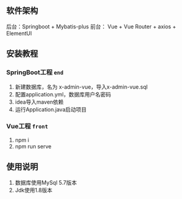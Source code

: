## 软件架构
后台：Springboot + Mybatis-plus
前台： Vue + Vue Router + axios + ElementUI

## 安装教程
### SpringBoot工程 `end` 
1.  新建数据库，名为 x-admin-vue，导入x-admin-vue.sql
2.  配置application.yml，数据库用户名密码
3.  idea导入maven依赖
4.  运行Application.java启动项目

### Vue工程 `front` 
1.  npm i
2.  npm run serve

## 使用说明

1. 数据库使用MySql 5.7版本
2. Jdk使用1.8版本
